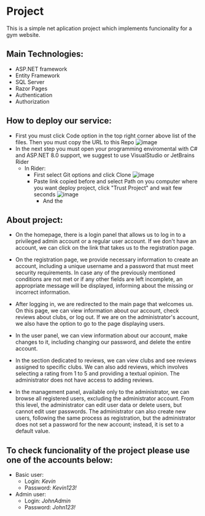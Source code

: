 # Project
This is a simple net aplication project which implements funcionality for a gym website.
## Main Technologies:
*  ASP.NET framework
*  Entity Framework
*  SQL Server
*  Razor Pages
*  Authentication
*  Authorization

## How to deploy our service:
*  First you must click Code option in the top right corner above list of the files. Then you must copy the URL to this Repo
![image](https://github.com/maciejsachajdak/ASP.NET-Project/assets/119767371/63004507-0a57-44b1-8161-7127b360a9f8)
*  In the next step you must open your programming enviromental with C# and ASP.NET 8.0 support, we suggest to use VisualStudio or JetBrains Rider
    * In Rider:
        * First select Git options and click Clone
      ![image](https://github.com/maciejsachajdak/ASP.NET-Project/assets/119767371/beb187d8-82ea-417c-9246-f982920ffcd2)
        * Paste link copied before and select Path on you computer where you want deploy project, click "Trust Project" and wait few seconds
      ![image](https://github.com/maciejsachajdak/ASP.NET-Project/assets/119767371/21fd00a7-b582-421d-8612-a7abb56f358a)
          * And the

## About project:
* On the homepage, there is a login panel that allows us to log in to a privileged admin account or a regular user account. If we don't have an account, we can click on the link that takes us to the registration page.

* On the registration page, we provide necessary information to create an account, including a unique username and a password that must meet security requirements. In case any of the previously mentioned conditions are not met or if any other fields are left incomplete, an appropriate message will be displayed, informing about the missing or incorrect information.

* After logging in, we are redirected to the main page that welcomes us. On this page, we can view information about our account, check reviews about clubs, or log out. If we are on the administrator's account, we also have the option to go to the page displaying users.

* In the user panel, we can view information about our account, make changes to it, including changing our password, and delete the entire account.

* In the section dedicated to reviews, we can view clubs and see reviews assigned to specific clubs. We can also add reviews, which involves selecting a rating from 1 to 5 and providing a textual opinion. The administrator does not have access to adding reviews.

* In the management panel, available only to the administrator, we can browse all registered users, excluding the administrator account. From this level, the administrator can edit user data or delete users, but cannot edit user passwords. The administrator can also create new users, following the same process as registration, but the administrator does not set a password for the new account; instead, it is set to a default value.

## To check funcionality of the project please use one of the accounts below:
* Basic user:
   * Login: _Kevin_
   * Password: _Kevin123!_
* Admin user:
   * Login: _JohnAdmin_
   * Password: _John123!_
